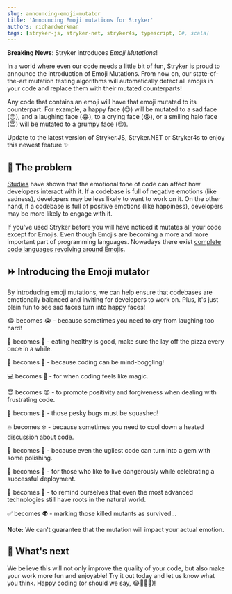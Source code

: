 ```yaml
---
slug: announcing-emoji-mutator
title: 'Announcing Emoji mutations for Stryker'
authors: richardwerkman
tags: [stryker-js, stryker-net, stryker4s, typescript, C#, scala]
---
```


**Breaking News**: Stryker introduces _Emoji Mutations_!

In a world where even our code needs a little bit of fun, Stryker is proud to announce the introduction of Emoji Mutations. From now on, our state-of-the-art mutation testing algorithms will automatically detect all emojis in your code and replace them with their mutated counterparts!

Any code that contains an emoji will have that emoji mutated to its counterpart. For example, a happy face (😊) will be mutated to a sad face (😔), and a laughing face (😂), to a crying face (😭), or a smiling halo face (😇) will be mutated to a grumpy face (😡).

Update to the latest version of Stryker.JS, Stryker.NET or Stryker4s to enjoy this newest feature ✨

<!-- truncate -->

## 🧐 The problem

[Studies](https://www.youtube.com/watch?v=dQw4w9WgXcQ) have shown that the emotional tone of code can affect how developers interact with it. If a codebase is full of negative emotions (like sadness), developers may be less likely to want to work on it. On the other hand, if a codebase is full of positive emotions (like happiness), developers may be more likely to engage with it.

If you've used Stryker before you will have noticed it mutates all your code except for Emojis. Even though Emojis are becoming a more and more important part of programming languages. Nowadays there exist [complete code languages revolving around Emojis](https://www.emojicode.org/docs/reference/welcome.html).

## ⏩ Introducing the Emoji mutator

By introducing emoji mutations, we can help ensure that codebases are emotionally balanced and inviting for developers to work on. Plus, it's just plain fun to see sad faces turn into happy faces!

😂 becomes 😭 - because sometimes you need to cry from laughing too hard!

🥦 becomes 🍕 - eating healthy is good, make sure the lay off the pizza every once in a while.

🤔 becomes 🤯 - because coding can be mind-boggling!

💻 becomes 🧚‍ - for when coding feels like magic.

😇 becomes 😡 - to promote positivity and forgiveness when dealing with frustrating code.

🦋 becomes 🐛 - those pesky bugs must be squashed!

🔥 becomes ❄️ - because sometimes you need to cool down a heated discussion about code.

💩 becomes 💎 - because even the ugliest code can turn into a gem with some polishing.

🧨 becomes 🎉 - for those who like to live dangerously while celebrating a successful deployment.

🐒 becomes 🤖 - to remind ourselves that even the most advanced technologies still have roots in the natural world.

✅ becomes 👽 - marking those killed mutants as survived...

**Note:** We can't guarantee that the mutation will impact your actual emotion.

## 🔮 What's next

We believe this will not only improve the quality of your code, but also make your work more fun and enjoyable! Try it out today and let us know what you think. Happy coding (or should we say, 😂👨‍💻🎉)!

